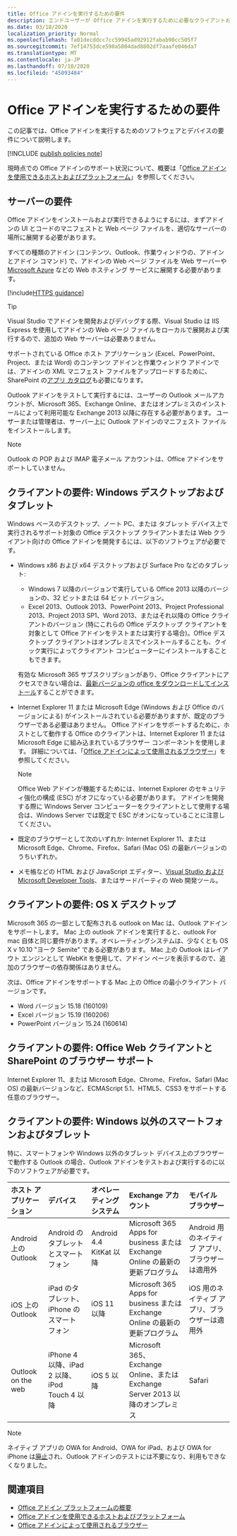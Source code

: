 ```yaml
---
title: Office アドインを実行するための要件
description: エンドユーザーが Office アドインを実行するために必要なクライアントおよびサーバーの要件について説明します。
ms.date: 03/18/2020
localization_priority: Normal
ms.openlocfilehash: fa01decddcc7cc59945ad92912fabab90cc505f7
ms.sourcegitcommit: 7ef14753dce598a5804dad8802df7aaafe046da7
ms.translationtype: MT
ms.contentlocale: ja-JP
ms.lasthandoff: 07/10/2020
ms.locfileid: "45093484"
---
```

# <a name="requirements-for-running-office-add-ins"></a>Office アドインを実行するための要件

この記事では、Office アドインを実行するためのソフトウェアとデバイスの要件について説明します。

[!INCLUDE [publish policies note](../includes/note-publish-policies.md)]

現時点での Office アドインのサポート状況について、概要は「[Office アドインを使用できるホストおよびプラットフォーム](../overview/office-add-in-availability.md)」を参照してください。

## <a name="server-requirements"></a>サーバーの要件

Office アドインをインストールおよび実行できるようにするには、まずアドインの UI とコードのマニフェストと Web ページ ファイルを、適切なサーバーの場所に展開する必要があります。

すべての種類のアドイン (コンテンツ、Outlook、作業ウィンドウの、アドインとアドイン コマンド) で、アドインの Web ページ ファイルを Web サーバーや [Microsoft Azure](../publish/host-an-office-add-in-on-microsoft-azure.md) などの Web ホスティング サービスに展開する必要があります。

[!include[HTTPS guidance](../includes/https-guidance.md)]

> [!TIP]
> Visual Studio でアドインを開発およびデバッグする際、Visual Studio は IIS Express を使用してアドインの Web ページ ファイルをローカルで展開および実行するので、追加の Web サーバーは必要ありません。

サポートされている Office ホスト アプリケーション (Excel、PowerPoint、Project、または Word) のコンテンツ アドインと作業ウィンドウ アドインでは、アドインの XML マニフェスト ファイルをアップロードするために、SharePoint の[アプリ カタログ](../publish/publish-task-pane-and-content-add-ins-to-an-add-in-catalog.md)も必要になります。

Outlook アドインをテストして実行するには、ユーザーの Outlook メールアカウントが、Microsoft 365、Exchange Online、またはオンプレミスのインストールによって利用可能な Exchange 2013 以降に存在する必要があります。 ユーザーまたは管理者は、サーバー上に Outlook アドインのマニフェスト ファイルをインストールします。

> [!NOTE]
> Outlook の POP および IMAP 電子メール アカウントは、Office アドインをサポートしていません。

## <a name="client-requirements-windows-desktop-and-tablet"></a>クライアントの要件: Windows デスクトップおよびタブレット

Windows ベースのデスクトップ、ノート PC、または タブレット デバイス上で実行されるサポート対象の Office デスクトップ クライアントまたは Web クライアント向けの Office アドインを開発するには、以下のソフトウェアが必要です。


- Windows x86 および x64 デスクトップおよび Surface Pro などのタブレット:
    - Windows 7 以降のバージョンで実行している Office 2013 以降のバージョンの、32 ビットまたは 64 ビット バージョン。
    - Excel 2013、Outlook 2013、PowerPoint 2013、Project Professional 2013、Project 2013 SP1、Word 2013、またはそれ以降の Office クライアントのバージョン (特にこれらの Office デスクトップ クライアントを対象として Office アドインをテストまたは実行する場合)。Office デスクトップ クライアントはオンプレミスでインストールすることも、クイック実行によってクライアント コンピューターにインストールすることもできます。

  有効な Microsoft 365 サブスクリプションがあり、Office クライアントにアクセスできない場合は、[最新バージョンの office をダウンロードしてインストール](https://support.office.com/article/download-and-install-or-reinstall-office-365-or-office-2019-on-a-pc-or-mac-4414eaaf-0478-48be-9c42-23adc4716658)することができます。

- Internet Explorer 11 または Microsoft Edge (Windows および Office のバージョンによる) がインストールされている必要がありますが、既定のブラウザーである必要はありません。 Office アドインをサポートするために、ホストとして動作する Office のクライアントは、Internet Explorer 11 または Microsoft Edge に組み込まれているブラウザー コンポーネントを使用します。 詳細については、「[Office アドインによって使用されるブラウザー](browsers-used-by-office-web-add-ins.md)」を参照してください。

  > [!NOTE]
  > Office Web アドインが機能するためには、Internet Explorer のセキュリティ強化の構成 (ESC) がオフになっている必要があります。 アドインを開発する際に Windows Server コンピューターをクライアントとして使用する場合は、Windows Server では既定で ESC がオンになっていることに注意してください。

- 既定のブラウザーとして次のいずれか: Internet Explorer 11、または Microsoft Edge、Chrome、Firefox、Safari (Mac OS) の最新バージョンのうちいずれか。
- メモ帳などの HTML および JavaScript エディター、[Visual Studio および Microsoft Developer Tools](https://www.visualstudio.com/features/office-tools-vs)、またはサードパーティの Web 開発ツール。

## <a name="client-requirements-os-x-desktop"></a>クライアントの要件: OS X デスクトップ

Microsoft 365 の一部として配布される outlook on Mac は、Outlook アドインをサポートします。 Mac 上の outlook アドインを実行すると、outlook For mac 自体と同じ要件があります。オペレーティングシステムは、少なくとも OS X v 10.10 "ヨーク Semite" である必要があります。 Mac 上の Outlook はレイアウト エンジンとして WebKit を使用して、アドイン ページを表示するので、追加のブラウザーの依存関係はありません。

次は、Office アドインをサポートする Mac 上の Office の最小クライアント バージョンです。

- Word バージョン 15.18 (160109)
- Excel バージョン 15.19 (160206)
- PowerPoint バージョン 15.24 (160614)

## <a name="client-requirements-browser-support-for-office-web-clients-and-sharepoint"></a>クライアントの要件: Office Web クライアントと SharePoint のブラウザー サポート

Internet Explorer 11、または Microsoft Edge、Chrome、Firefox、Safari (Mac OS) の最新バージョンなど、ECMAScript 5.1、HTML5、CSS3 をサポートする任意のブラウザー。


## <a name="client-requirements-non-windows-smartphone-and-tablet"></a>クライアントの要件: Windows 以外のスマートフォンおよびタブレット

特に、スマートフォンや Windows 以外のタブレット デバイス上のブラウザーで動作する Outlook の場合、Outlook アドインをテストおよび実行するのに以下のソフトウェアが必要です。


| ホスト アプリケーション | デバイス | オペレーティング システム | Exchange アカウント | モバイル ブラウザー |
|:-----|:-----|:-----|:-----|:-----|
|Android 上の Outlook|Android のタブレットとスマートフォン|Android 4.4 KitKat 以降|Microsoft 365 Apps for business または Exchange Online の最新の更新プログラム|Android 用のネイティブ アプリ、ブラウザーは適用外|
|iOS 上の Outlook|iPad のタブレット、iPhone のスマート フォン|iOS 11 以降|Microsoft 365 Apps for business または Exchange Online の最新の更新プログラム|iOS 用のネイティブ アプリ、ブラウザーは適用外|
|Outlook on the web|iPhone 4 以降、iPad 2 以降、iPod Touch 4 以降|iOS 5 以降|Microsoft 365、Exchange Online、または Exchange Server 2013 以降のオンプレミス|Safari|

> [!NOTE]
> ネイティブ アプリの OWA for Android、OWA for iPad、および OWA for iPhone は[廃止](https://support.office.com/article/Microsoft-OWA-mobile-apps-are-being-retired-076ec122-4576-4900-bc26-937f84d25a4b)され、Outlook アドインのテストには不要になり、利用もできなくなりました。


## <a name="see-also"></a>関連項目

- [Office アドイン プラットフォームの概要](../overview/office-add-ins.md)
- [Office アドインを使用できるホストおよびプラットフォーム](../overview/office-add-in-availability.md)
- [Office アドインによって使用されるブラウザー](browsers-used-by-office-web-add-ins.md)
